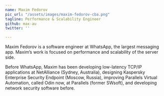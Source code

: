 ```yaml
---
name: Maxim Fedorov
pic_url: "/assets/images/maxim-fedorov-cba.png"
tagline: Performance & Scalability Engineer
github: max-au
twitter: ''

---
```

Maxim Fedorov is a software engineer at WhatsApp, the largest messaging app. Maxim’s work is focused on performance and scalability of the server side.  
  
Before WhatsApp, Maxim has been developing low-latency TCP/IP applications at NetAlliance (Sydney, Australia), designing Kaspersky Enterprise Security Endpoint (Moscow, Russia), improving Parallels Virtual Automation, called Odin now, at Parallels (former SWsoft), and developing network security software before.